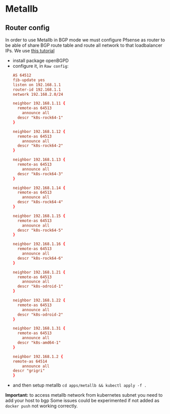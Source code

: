 # Metallb

## Router config

In order to use Metallb in BGP mode we must configure Pfsense as router to be able of share
BGP route table and route all network to that loadbalancer IPs. We use
[this tutorial](https://www.danmanners.com/posts/pfsense-bgp-kubernetes/)


- install package openBGPD
- configure it, in `Raw config`:
  ```conf
  AS 64512
  fib-update yes
  listen on 192.168.1.1
  router-id 192.168.1.1
  network 192.168.2.0/24

  neighbor 192.168.1.11 {
  	remote-as 64513
      announce all
  	descr "k8s-rock64-1"
  }

  neighbor 192.168.1.12 {
  	remote-as 64513
      announce all
  	descr "k8s-rock64-2"
  }

  neighbor 192.168.1.13 {
  	remote-as 64513
      announce all
  	descr "k8s-rock64-3"
  }

  neighbor 192.168.1.14 {
  	remote-as 64513
      announce all
  	descr "k8s-rock64-4"
  }

  neighbor 192.168.1.15 {
  	remote-as 64513
      announce all
  	descr "k8s-rock64-5"
  }

  neighbor 192.168.1.16 {
  	remote-as 64513
      announce all
  	descr "k8s-rock64-6"
  }

  neighbor 192.168.1.21 {
  	remote-as 64513
      announce all
  	descr "k8s-odroid-1"
  }

  neighbor 192.168.1.22 {
  	remote-as 64513
      announce all
  	descr "k8s-odroid-2"
  }

  neighbor 192.168.1.31 {
  	remote-as 64513
      announce all
  	descr "k8s-amd64-1"
  }

  neighbor 192.168.1.2 {
  remote-as 64514
      announce all
  descr "grigri"
  }

  ```
- and then setup metallb `cd apps/metallb && kubectl apply -f .`

**Important:** to access metallb network from kubernetes subnet you need to add your host to bgp
Some issues could be experimented if not added as `docker push` not working correctly.

